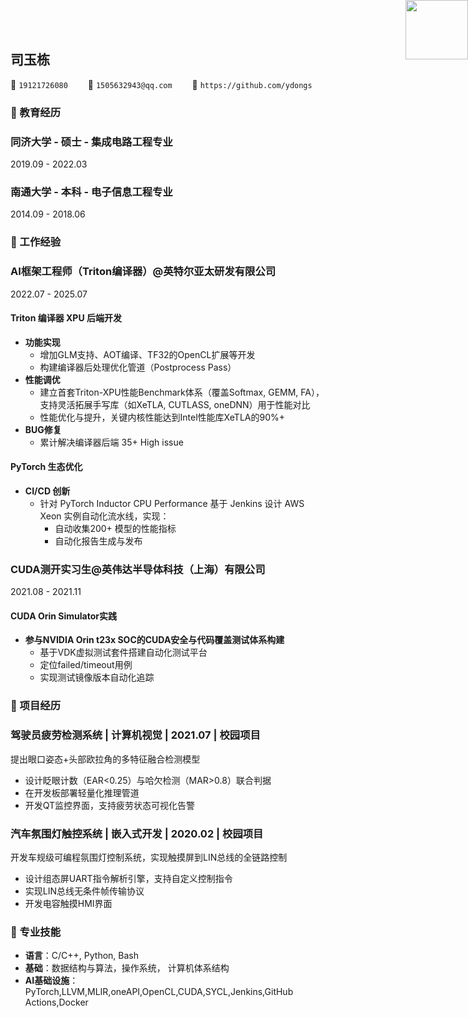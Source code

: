 <img src="https://ydongs.github.io/assets/img/prof_pic-800.webp"
      style="position: absolute; top: 0; right: 0;
            width:100px; height:95px;">

## 司玉栋

<span class="icon">&#xe60f;</span> `19121726080`&emsp;&emsp;
<span class="icon">&#xe7ca;</span> `1505632943@qq.com`&emsp;&emsp;
<span class="icon">&#xe600;</span> `https://github.com/ydongs`

### &#xe80c; 教育经历

<div class="entry-title">
    <h3>同济大学 - 硕士 - 集成电路工程专业</h3>
    <p>2019.09 - 2022.03</p>
</div>
<div class="entry-title">
    <h3>南通大学 - 本科 - 电子信息工程专业</h3>
    <p>2014.09 - 2018.06</p>
</div>

### &#xe618; 工作经验

<div alt="entry-title">
    <h3>AI框架工程师（Triton编译器）@英特尔亚太研发有限公司</h3>
    <p>2022.07 - 2025.07</p>
</div>

#### Triton 编译器 XPU 后端开发

- **功能实现**
  - 增加GLM支持、AOT编译、TF32的OpenCL扩展等开发
  - 构建编译器后处理优化管道（Postprocess Pass）
- **性能调优**
  - 建立首套Triton-XPU性能Benchmark体系（覆盖Softmax, GEMM, FA），支持灵活拓展手写库（如XeTLA, CUTLASS, oneDNN）用于性能对比
  - 性能优化与提升，关键内核性能达到Intel性能库XeTLA的90%+
- **BUG修复**
  - 累计解决编译器后端 35+ High issue

#### PyTorch 生态优化

- **CI/CD 创新**
  - 针对 PyTorch Inductor CPU Performance 基于 Jenkins 设计 AWS Xeon 实例自动化流水线，实现：
    - 自动收集200+ 模型的性能指标
    - 自动化报告生成与发布

<div class="entry-title">
  <h3>CUDA测开实习生@英伟达半导体科技（上海）有限公司</h3>
  <p>2021.08 - 2021.11</p>
</div>

#### CUDA Orin Simulator实践

- **参与NVIDIA Orin t23x SOC的CUDA安全与代码覆盖测试体系构建**
  - 基于VDK虚拟测试套件搭建自动化测试平台
  - 定位failed/timeout用例
  - 实现测试镜像版本自动化追踪

### &#xe635; 项目经历

<div class="entry-title">
    <h3>驾驶员疲劳检测系统 | 计算机视觉  | 2021.07 | 校园项目 </h3>
</div>

提出眼口姿态+头部欧拉角的多特征融合检测模型

- 设计眨眼计数（EAR<0.25）与哈欠检测（MAR>0.8）联合判据
- 在开发板部署轻量化推理管道
- 开发QT监控界面，支持疲劳状态可视化告警

<div class="entry-title">
    <h3>汽车氛围灯触控系统 | 嵌入式开发 | 2020.02 | 校园项目 </h3>
</div>

开发车规级可编程氛围灯控制系统，实现触摸屏到LIN总线的全链路控制

- 设计组态屏UART指令解析引擎，支持自定义控制指令
- 实现LIN总线无条件帧传输协议
- 开发电容触摸HMI界面

### &#xecfa; 专业技能

- **语言**：C/C++, Python, Bash
- **基础**：数据结构与算法，操作系统， 计算机体系结构
- **AI基础设施**：PyTorch,LLVM,MLIR,oneAPI,OpenCL,CUDA,SYCL,Jenkins,GitHub Actions,Docker
